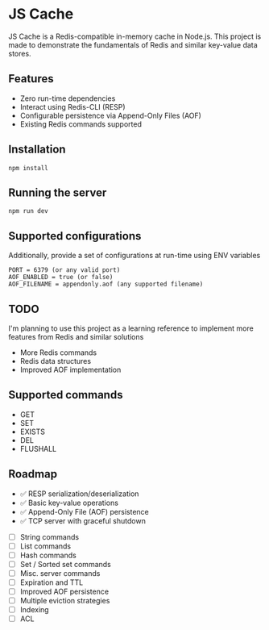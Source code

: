 # JS Cache

JS Cache is a Redis-compatible in-memory cache in Node.js. This project is made to demonstrate the fundamentals of Redis and similar key-value data stores.

## Features

- Zero run-time dependencies
- Interact using Redis-CLI (RESP)
- Configurable persistence via Append-Only Files (AOF)
- Existing Redis commands supported

## Installation

```
npm install
```

## Running the server

```
npm run dev
```

## Supported configurations

Additionally, provide a set of configurations at run-time using ENV variables

```
PORT = 6379 (or any valid port)
AOF_ENABLED = true (or false)
AOF_FILENAME = appendonly.aof (any supported filename)
```

## TODO

I'm planning to use this project as a learning reference to implement more features from Redis and similar solutions

- More Redis commands
- Redis data structures
- Improved AOF implementation

## Supported commands

- GET
- SET
- EXISTS
- DEL
- FLUSHALL

## Roadmap

- ✅ RESP serialization/deserialization
- ✅ Basic key-value operations
- ✅ Append-Only File (AOF) persistence
- ✅ TCP server with graceful shutdown
- [ ] String commands
- [ ] List commands
- [ ] Hash commands
- [ ] Set / Sorted set commands
- [ ] Misc. server commands
- [ ] Expiration and TTL
- [ ] Improved AOF persistence
- [ ] Multiple eviction strategies
- [ ] Indexing
- [ ] ACL
